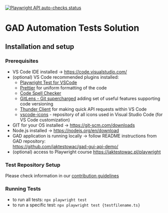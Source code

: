 [![Playwright API auto-checks status](https://github.com/kat-kan/kawqa-gad-playwright/actions/workflows/pw-tests.yml/badge.svg?branch=main)](https://github.com/kat-kan/kawqa-gad-playwright/actions/workflows/pw-tests.yml)

# GAD Automation Tests Solution

## Installation and setup

### Prerequisites

- VS Code IDE installed → https://code.visualstudio.com/
- (optional) VS Code recommended plugins installed:
  - [Playwright Test for VSCode](https://marketplace.visualstudio.com/items?itemName=ms-playwright.playwright)
  - [Prettier](https://marketplace.visualstudio.com/items?itemName=esbenp.prettier-vscode) for uniform formatting of the code
  - [Code Spell Checker](https://marketplace.visualstudio.com/items?itemName=streetsidesoftware.code-spell-checker)
  - [GitLens - Git supercharged](https://marketplace.visualstudio.com/items?itemName=eamodio.gitlens) adding set of useful features supporting code versioning
  - [Thunder Client](https://marketplace.visualstudio.com/items?itemName=rangav.vscode-thunder-client) for making quick API requests within VS Code
  - [vscode-icons](https://marketplace.visualstudio.com/items?itemName=vscode-icons-team.vscode-icons) - repository of all icons used in Visual Studio Code (for VS Code customization)
- GIT for your OS installed → https://git-scm.com/downloads
- Node.js installed → https://nodejs.org/en/download
- GAD application is running locally → follow README instructions
  from GAD repository: </br> https://github.com/jaktestowac/gad-gui-api-demo/
- (optional) access to Playwright course https://jaktestowac.pl/playwright

### Test Repository Setup

Please check information in our [contribution guidelines](https://github.com/kat-kan/kawqa-gad-playwright/blob/main/CONTRIBUTING.md)

### Running Tests

- to run all tests: `npx playwright test`
- to run a specific test: `npx playwright test {testfilename.ts}`
